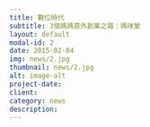 ```yaml
---
title: 數位時代
subtitle: 3個媽媽意外創業之路：媽咪愛
layout: default
modal-id: 2
date: 2015-02-04
img: news/2.jpg
thumbnail: news/2.jpg
alt: image-alt
project-date:
client:
category: news
description:
---
```

